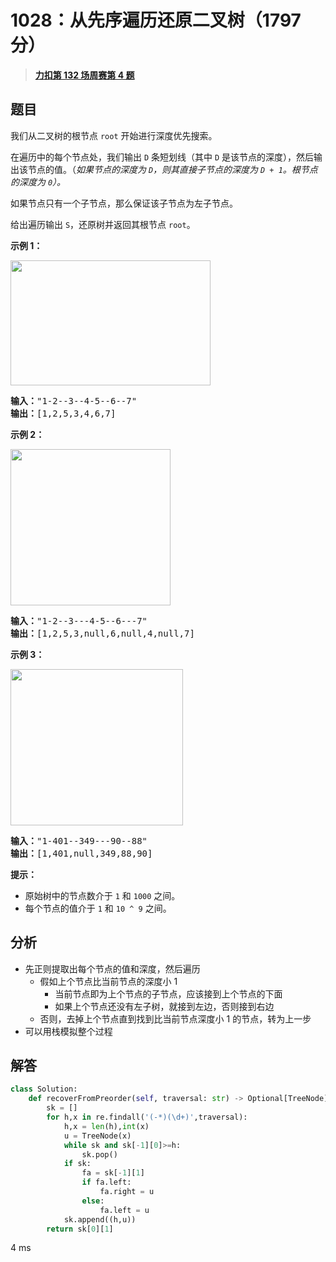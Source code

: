 # 1028：从先序遍历还原二叉树（1797 分）


> <u>**[力扣第 132 场周赛第 4 题](https://leetcode.cn/problems/recover-a-tree-from-preorder-traversal/)**</u>

## 题目

<p>我们从二叉树的根节点 <code>root</code> 开始进行深度优先搜索。</p>

<p>在遍历中的每个节点处，我们输出 <code>D</code> 条短划线（其中 <code>D</code> 是该节点的深度），然后输出该节点的值。（<em>如果节点的深度为 <code>D</code>，则其直接子节点的深度为 <code>D + 1</code>。根节点的深度为 <code>0</code>）。</em></p>

<p>如果节点只有一个子节点，那么保证该子节点为左子节点。</p>

<p>给出遍历输出 <code>S</code>，还原树并返回其根节点 <code>root</code>。</p>



<p><strong>示例 1：</strong></p>

<p><strong><img alt="" src="https://assets.leetcode-cn.com/aliyun-lc-upload/uploads/2019/04/12/recover-a-tree-from-preorder-traversal.png" style="height: 200px; width: 320px;"></strong></p>

<pre><strong>输入：</strong>&quot;1-2--3--4-5--6--7&quot;
<strong>输出：</strong>[1,2,5,3,4,6,7]
</pre>

<p><strong>示例 2：</strong></p>

<p><strong><img alt="" src="https://assets.leetcode-cn.com/aliyun-lc-upload/uploads/2019/04/12/screen-shot-2019-04-10-at-114101-pm.png" style="height: 250px; width: 256px;"></strong></p>

<pre><strong>输入：</strong>&quot;1-2--3---4-5--6---7&quot;
<strong>输出：</strong>[1,2,5,3,null,6,null,4,null,7]
</pre>

<p><strong>示例 3：</strong></p>

<p><img alt="" src="https://assets.leetcode-cn.com/aliyun-lc-upload/uploads/2019/04/12/screen-shot-2019-04-10-at-114955-pm.png" style="height: 250px; width: 276px;"></p>

<pre><strong>输入：</strong>&quot;1-401--349---90--88&quot;
<strong>输出：</strong>[1,401,null,349,88,90]
</pre>



<p><strong>提示：</strong></p>

<ul>
<li>原始树中的节点数介于 <code>1</code> 和 <code>1000</code> 之间。</li>
<li>每个节点的值介于 <code>1</code> 和 <code>10 ^ 9</code> 之间。</li>
</ul>




## 分析

- 先正则提取出每个节点的值和深度，然后遍历
	- 假如上个节点比当前节点的深度小 1
		- 当前节点即为上个节点的子节点，应该接到上个节点的下面
		- 如果上个节点还没有左子树，就接到左边，否则接到右边
	- 否则，去掉上个节点直到找到比当前节点深度小 1 的节点，转为上一步
- 可以用栈模拟整个过程

## 解答


```python
class Solution:
    def recoverFromPreorder(self, traversal: str) -> Optional[TreeNode]:
        sk = []
        for h,x in re.findall('(-*)(\d+)',traversal):
            h,x = len(h),int(x)
            u = TreeNode(x)
            while sk and sk[-1][0]>=h:
                sk.pop()
            if sk:
                fa = sk[-1][1]
                if fa.left:
                    fa.right = u
                else:
                    fa.left = u
            sk.append((h,u))
        return sk[0][1]
```
4 ms
